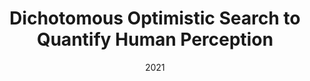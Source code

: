 ---
title: "Dichotomous Optimistic Search to Quantify Human Perception"
authors: 'Audiffren, J.'
venue: 'International Conference on Machine Learning'
date: 2021
collection: publications
paperurl: 'http://proceedings.mlr.press/v139/audiffren21a/audiffren21a.pdf'
---